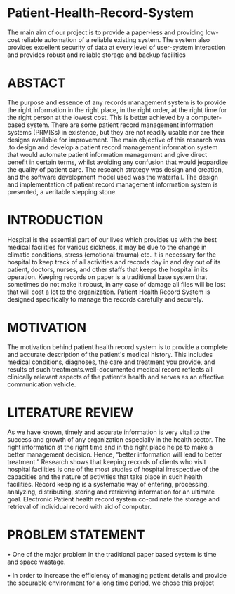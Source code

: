 # Patient-Health-Record-System
The main aim of our project is to provide a paper-less and providing low-cost reliable automation of a reliable existing system. The system also provides excellent security of data at every level of user-system interaction and provides robust and reliable storage and backup facilities

# ABSTACT
The purpose and essence of any records management system is to provide the right information in the right place, in the right order, at the right time for the right person at the lowest cost. 
This is better achieved by a computer-based system. There are some patient record management information systems (PRMISs) in existence, but they are not readily usable nor are their designs available for improvement.
 The main objective of this research was ,to design and develop a patient record management information system that would automate patient information management and give direct benefit in certain terms, whilst avoiding any confusion that would jeopardize the quality of patient care.
 The research strategy was design and creation, and the software development model used was the waterfall. The design and implementation of patient record management information system is presented, a veritable stepping stone.

# INTRODUCTION
Hospital is the essential part of our lives which provides us with the best medical facilities for various sickness, it may be due to the change in climatic conditions, stress (emotional trauma) etc.
 It is necessary for the hospital to keep track of all activities and records day in and day out of its patient, doctors, nurses, and other staffs that keeps the hospital in its operation. 
Keeping records on paper is a traditional base system that sometimes do not make it robust, in any case of damage all files will be lost that will cost a lot to the organization. 
Patient Health Record System is designed specifically to manage the records carefully and securely.

# MOTIVATION
The motivation behind patient health record system is to provide a complete and accurate description of the patient's medical history. This includes medical conditions, diagnoses, the care and treatment you provide, and results of such treatments.well-documented medical record reflects all clinically relevant aspects of the patient’s health and serves as an effective communication vehicle.

# LITERATURE REVIEW
As we have known, timely and accurate information is very vital to the success and growth of any organization especially in the health sector. The right information at the right time and in the right place helps to make a better management decision. Hence, “better information will lead to better treatment.”
Research shows that keeping records of clients who visit hospital facilities is one of the most studies of hospital irrespective of the capacities and the nature of activities that take place in such health facilities. 
Record keeping is a systematic way of entering, processing, analyzing, distributing, storing and retrieving information for an ultimate goal.
Electronic Patient health record system co-ordinate the storage and retrieval of individual record with aid of computer.

# PROBLEM STATEMENT
•	One of the major problem in the traditional paper based system is time and space wastage.


•	In order to increase the efficiency of managing patient details and provide the securable environment for a long time period, we chose this project












